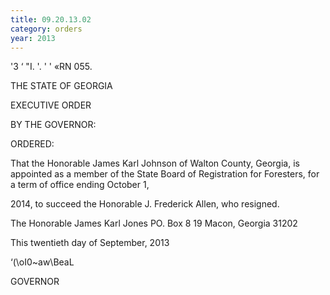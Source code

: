 ```yaml
---
title: 09.20.13.02
category: orders
year: 2013
---
```

 

'3 ‘
"I. '. ' '
«RN 055.

THE STATE OF GEORGIA

EXECUTIVE ORDER

BY THE GOVERNOR:

ORDERED:

That the Honorable James Karl Johnson of Walton County,
Georgia, is appointed as a member of the State Board of
Registration for Foresters, for a term of office ending October 1,

2014, to succeed the Honorable J. Frederick Allen, who resigned.

The Honorable James Karl Jones
PO. Box 8 19
Macon, Georgia 31202

This twentieth day of September, 2013

‘(\oI0~aw\BeaL

GOVERNOR

